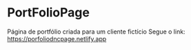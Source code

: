 # PortFolioPage
Página de portfólio criada para um cliente fictício
Segue o link: https://porfoliodncpage.netlify.app
